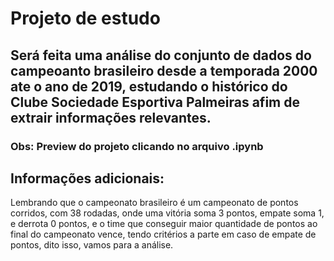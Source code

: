 # Projeto de estudo

## Será feita uma análise do conjunto de dados do campeoanto brasileiro desde a temporada 2000 ate o ano de 2019, estudando o histórico do Clube Sociedade Esportiva Palmeiras afim de extrair informações relevantes.
### Obs: Preview do projeto clicando no arquivo .ipynb


## Informações adicionais:
Lembrando que o campeonato brasileiro é um campeonato de pontos corridos, com 38 rodadas, onde uma vitória soma 3 pontos, empate soma 1, e derrota 0 pontos, e o time que conseguir maior quantidade de pontos ao final do campeonato vence, tendo critérios a parte em caso de empate de pontos, dito isso, vamos para a análise.
